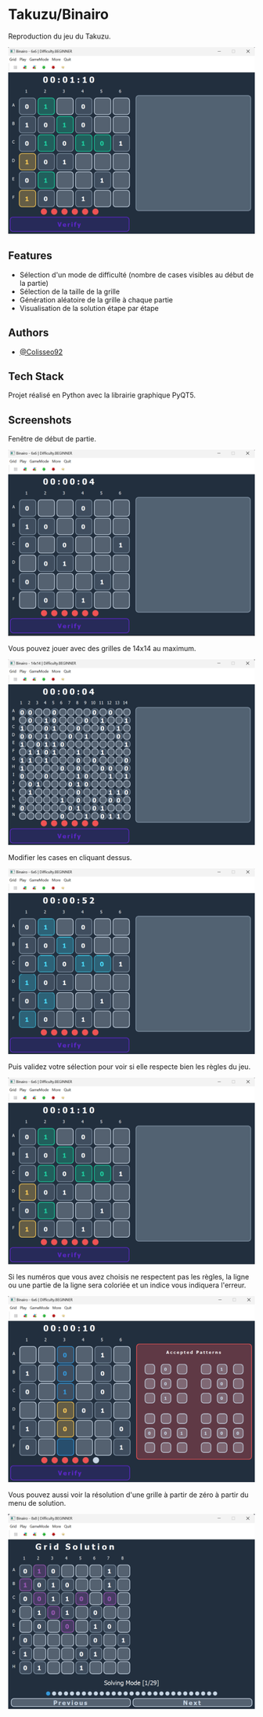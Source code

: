 
# Takuzu/Binairo

Reproduction du jeu du Takuzu.

![App Screenshot](https://github.com/Colisseo92/Strategy-Game---Takuzu-Binairo/blob/main/preview_img/verifying_cell.png)
## Features

- Sélection d'un mode de difficulté (nombre de cases visibles au début de la partie)
- Sélection de la taille de la grille
- Génération aléatoire de la grille à chaque partie
- Visualisation de la solution étape par étape


## Authors

- [@Colisseo92](https://github.com/Colisseo92)

## Tech Stack

Projet réalisé en Python avec la librairie graphique PyQT5.

## Screenshots

Fenêtre de début de partie.

![App Screenshot](https://github.com/Colisseo92/Strategy-Game---Takuzu-Binairo/blob/main/preview_img/main_window_6.png)

Vous pouvez jouer avec des grilles de 14x14 au maximum.

![App Screenshot](https://github.com/Colisseo92/Strategy-Game---Takuzu-Binairo/blob/main/preview_img/main_window_14.png)

Modifier les cases en cliquant dessus.

![App Screenshot](https://github.com/Colisseo92/Strategy-Game---Takuzu-Binairo/blob/main/preview_img/selecting_cell.png)

Puis validez votre sélection pour voir si elle respecte bien les règles du jeu.

![App Screenshot](https://github.com/Colisseo92/Strategy-Game---Takuzu-Binairo/blob/main/preview_img/verifying_cell.png)

Si les numéros que vous avez choisis ne respectent pas les règles, la ligne ou une partie de la ligne sera coloriée et un indice vous indiquera l'erreur.

![App Screenshot](https://github.com/Colisseo92/Strategy-Game---Takuzu-Binairo/blob/main/preview_img/error_with_clues.png)

Vous pouvez aussi voir la résolution d'une grille à partir de zéro à partir du menu de solution.

![App Screenshot](https://github.com/Colisseo92/Strategy-Game---Takuzu-Binairo/blob/main/preview_img/solving_window.png)



